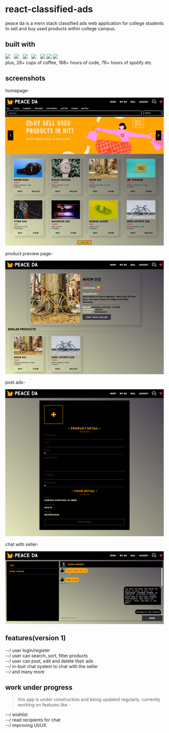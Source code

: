 # react-classified-ads
peace da is a mern stack classified ads web application for college students to sell and buy used products within college campus.
## built with

<div>
  <div>
     <img width="48" src="https://res.cloudinary.com/rpharshavarthan/image/upload/v1625246667/icons/react_dnokcd.png"/>&nbsp;&nbsp;
     <img width="44" src="https://res.cloudinary.com/rpharshavarthan/image/upload/v1625247110/icons/nodejs-icon_nm0snf.svg"/>&nbsp;&nbsp;
     <img width="48" src="https://res.cloudinary.com/rpharshavarthan/image/upload/v1625247687/icons/express_gd10lx.png"/>&nbsp;&nbsp;
     <img width="48" src="https://res.cloudinary.com/rpharshavarthan/image/upload/v1625248111/icons/mongodb-removebg-preview_hdqvn6.png"/>&nbsp;&nbsp;
     <img width="50" src="https://res.cloudinary.com/rpharshavarthan/image/upload/v1625247243/icons/Socket-io_wnovdl.svg"/>
     <img width="58" src="https://img.icons8.com/doodle/96/000000/tea--v1.png"/>
     <img width="52" src="https://img.icons8.com/doodle/480/000000/spotify.png"/>
  </div>
  plus, 28+ cups of coffee, 168+ hours of code, 76+ hours of spotify etc.
</div>

## screenshots
homepage-

![homepage](./assets/Homepage.png)

product preview page-

![product preview](./assets/Product-Preview.png)

post ads-

![post ads](./assets/Post-Ad.png)

chat with seller-

![chat with seller](./assets/Chat.png)

## features(version 1)

<div>
--/ user login/register
</div>
<div>
--/ user can search, sort, filter products
</div>
<div>
--/ user can post, edit and delete their ads
</div>
<div>
--/ in-buit chat system to chat with the seller
</div>
<div>
--/ and many more
</div>

## work under progress
> this app is under construction and being updated regularly. currently working on features like -

<div>
--/ wishlist
</div>
<div>
--/ read recipients for chat
</div>
<div>
--/ improving UI/UX
</div>


